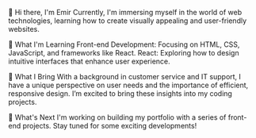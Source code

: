 👋 Hi there, I'm Emir
Currently, I'm immersing myself in the world of web technologies, learning how to create visually appealing and user-friendly websites.

🌱 What I'm Learning
Front-end Development: Focusing on HTML, CSS, JavaScript, and frameworks like React.
React: Exploring how to design intuitive interfaces that enhance user experience.

🚀 What I Bring
With a background in customer service and IT support, I have a unique perspective on user needs and the importance of efficient, responsive design. I’m excited to bring these insights into my coding projects.

🔭 What's Next
I'm working on building my portfolio with a series of front-end projects. Stay tuned for some exciting developments!

<!---
emircansym/emircansym is a ✨ special ✨ repository because its `README.md` (this file) appears on your GitHub profile.
You can click the Preview link to take a look at your changes.
--->

